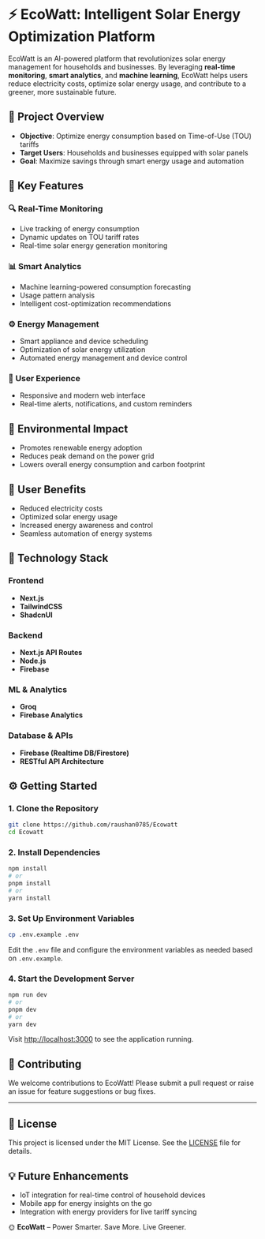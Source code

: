 
# ⚡ EcoWatt: Intelligent Solar Energy Optimization Platform

EcoWatt is an AI-powered platform that revolutionizes solar energy management for households and businesses. By leveraging **real-time monitoring**, **smart analytics**, and **machine learning**, EcoWatt helps users reduce electricity costs, optimize solar energy usage, and contribute to a greener, more sustainable future.

## 🚀 Project Overview

- **Objective**: Optimize energy consumption based on Time-of-Use (TOU) tariffs  
- **Target Users**: Households and businesses equipped with solar panels  
- **Goal**: Maximize savings through smart energy usage and automation

## 🌟 Key Features

### 🔍 Real-Time Monitoring
- Live tracking of energy consumption  
- Dynamic updates on TOU tariff rates  
- Real-time solar energy generation monitoring

### 📊 Smart Analytics
- Machine learning-powered consumption forecasting  
- Usage pattern analysis  
- Intelligent cost-optimization recommendations

### ⚙️ Energy Management
- Smart appliance and device scheduling  
- Optimization of solar energy utilization  
- Automated energy management and device control

### 📲 User Experience
- Responsive and modern web interface  
- Real-time alerts, notifications, and custom reminders

## 🌱 Environmental Impact

- Promotes renewable energy adoption  
- Reduces peak demand on the power grid  
- Lowers overall energy consumption and carbon footprint

## 🎯 User Benefits

- Reduced electricity costs  
- Optimized solar energy usage  
- Increased energy awareness and control  
- Seamless automation of energy systems

## 🧠 Technology Stack

### Frontend
- **Next.js**
- **TailwindCSS**
- **ShadcnUI**

### Backend
- **Next.js API Routes**  
- **Node.js**  
- **Firebase**

### ML & Analytics
- **Groq**  
- **Firebase Analytics**

### Database & APIs
- **Firebase (Realtime DB/Firestore)**  
- **RESTful API Architecture**



## ⚙️ Getting Started

### 1. Clone the Repository
```bash
git clone https://github.com/raushan0785/Ecowatt
cd Ecowatt
```

### 2. Install Dependencies
```bash
npm install
# or
pnpm install
# or
yarn install
```

### 3. Set Up Environment Variables
```bash
cp .env.example .env
```
Edit the `.env` file and configure the environment variables as needed based on `.env.example`.

### 4. Start the Development Server
```bash
npm run dev
# or
pnpm dev
# or
yarn dev
```

Visit [http://localhost:3000](http://localhost:3000) to see the application running.

## 🤝 Contributing

We welcome contributions to EcoWatt! Please submit a pull request or raise an issue for feature suggestions or bug fixes.

---

## 📄 License

This project is licensed under the MIT License. See the [LICENSE](./LICENSE) file for details.

## 💡 Future Enhancements

- IoT integration for real-time control of household devices  
- Mobile app for energy insights on the go  
- Integration with energy providers for live tariff syncing

🌞 **EcoWatt** – Power Smarter. Save More. Live Greener.

